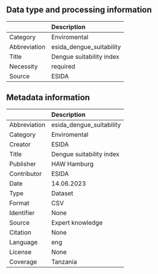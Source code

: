 ## Data type and processing information 

|              | Description              |
|:-------------|:-------------------------|
| Category     | Enviromental             |
| Abbreviation | esida_dengue_suitability |
| Title        | Dengue suitability index |
| Necessity    | required                 |
| Source       | ESIDA                    |

## Metadata information 

|              | Description              |
|:-------------|:-------------------------|
| Abbreviation | esida_dengue_suitability |
| Category     | Enviromental             |
| Creator      | ESIDA                    |
| Title        | Dengue suitability index |
| Publisher    | HAW Hamburg              |
| Contributor  | ESIDA                    |
| Date         | 14.06.2023               |
| Type         | Dataset                  |
| Format       | CSV                      |
| Identifier   | None                     |
| Source       | Expert knowledge         |
| Citation     | None                     |
| Language     | eng                      |
| License      | None                     |
| Coverage     | Tanzania                 |